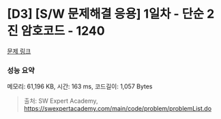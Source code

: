 # [D3] [S/W 문제해결 응용] 1일차 - 단순 2진 암호코드 - 1240 

[문제 링크](https://swexpertacademy.com/main/code/problem/problemDetail.do?contestProbId=AV15FZuqAL4CFAYD) 

### 성능 요약

메모리: 61,196 KB, 시간: 163 ms, 코드길이: 1,057 Bytes



> 출처: SW Expert Academy, https://swexpertacademy.com/main/code/problem/problemList.do